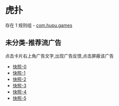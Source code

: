 # 虎扑

存在 1 规则组 - [com.hupu.games](/src/apps/com.hupu.games.ts)

## 未分类-推荐流广告

点击卡片右上角广告文字,出现广告反馈,点击屏蔽该广告

- [快照-0](https://i.gkd.li/i/12511005)
- [快照-1](https://i.gkd.li/i/13258026)
- [快照-2](https://i.gkd.li/i/13259692)
- [快照-3](https://i.gkd.li/i/12511010)
- [快照-4](https://i.gkd.li/i/12534848)
- [快照-5](https://i.gkd.li/i/13259699)
